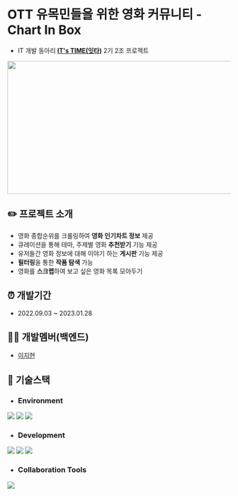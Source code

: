 # OTT 유목민들을 위한 영화 커뮤니티 - Chart In Box
- IT 개발 동아리 **[IT's TIME(잇타)](https://its-time.notion.site/its-time/IT-s-TIME-715069e1238344938130b998480886be)** 2기 2조 프로젝트

<p align="center">
  <img src="https://github.com/easyhyun00/ChartInBox_Backend/assets/98106371/a74efefa-e169-419d-a5e6-adef8a5bda6f.png"  width="630" height="300"/>
</p>

## ✏️ 프로젝트 소개
- 영화 종합순위를 크롤링하여 **영화 인기차트 정보** 제공
- 큐레이션을 통해 테마, 주제별 영화 **추천받기** 기능 제공
- 유저들간 영화 정보에 대해 이야기 하는 **게시판** 기능 제공
- **필터링**을 통한 **작품 탐색** 가능
- 영화를 **스크랩**하여 보고 싶은 영화 목록 모아두기

## ⏰ 개발기간
- 2022.09.03 ~ 2023.01.28

## 👩‍💻 개발멤버(백엔드)
- [이지현](https://github.com/easyhyun00)

## 🔧 기술스택 

- ### Environment
<img src="https://img.shields.io/badge/IntelliJ-000000?style=for-the-badge&logo=IntelliJ Idea&logoColor=white"/> <img src="https://img.shields.io/badge/github-181717?style=for-the-badge&logo=github&logoColor=white"> <img src="https://img.shields.io/badge/git-F05032?style=for-the-badge&logo=git&logoColor=white">

- ### Development

<img src="https://img.shields.io/badge/spring boot-6DB33F?style=for-the-badge&logo=spring boot&logoColor=white"> <img src="https://img.shields.io/badge/spring security-6DB33F?style=for-the-badge&logo=springsecurity&logoColor=white"> <img src="https://img.shields.io/badge/mysql-4479A1?style=for-the-badge&logo=mysql&logoColor=white">

- ### Collaboration Tools
<img src="https://img.shields.io/badge/notion-000000?style=for-the-badge&logo=notion&logoColor=white"/> 

